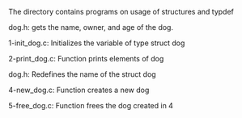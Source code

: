 The directory contains programs on usage of structures and typdef

dog.h: gets the name, owner, and age of the dog.

1-init_dog.c: Initializes the variable of type struct dog

2-print_dog.c: Function prints elements of dog

dog.h: Redefines the name of the struct dog

4-new_dog.c: Function creates a new dog

5-free_dog.c: Function frees the dog created in 4
